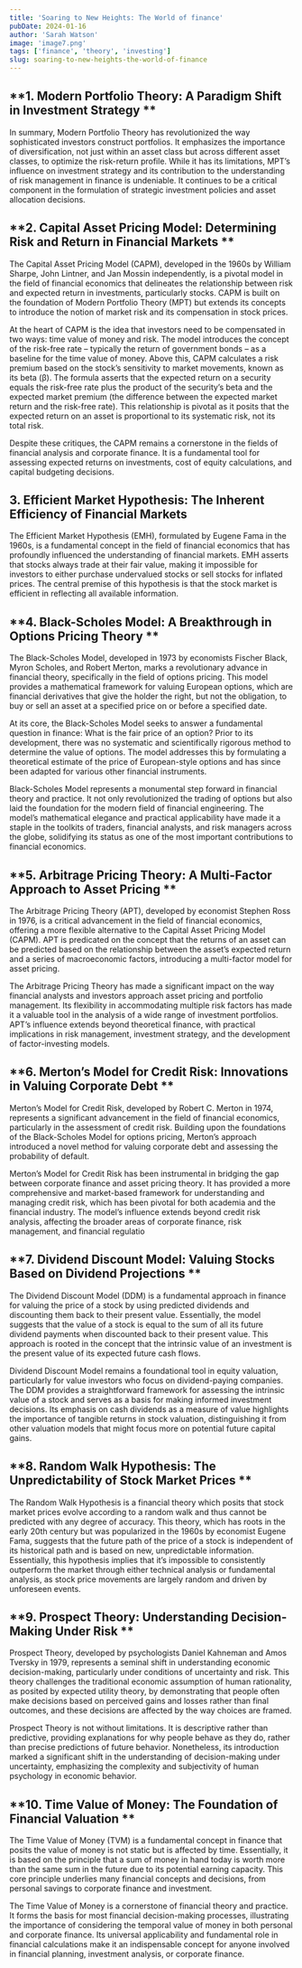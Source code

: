 ```yaml
---
title: 'Soaring to New Heights: The World of finance'
pubDate: 2024-01-16
author: 'Sarah Watson'
image: 'image7.png'
tags: ['finance', 'theory', 'investing']
slug: soaring-to-new-heights-the-world-of-finance
---
```




## **1. Modern Portfolio Theory: A Paradigm Shift in Investment Strategy **

In summary, Modern Portfolio Theory has revolutionized the way sophisticated investors construct portfolios. It emphasizes the importance of diversification, not just within an asset class but across different asset classes, to optimize the risk-return profile. While it has its limitations, MPT’s influence on investment strategy and its contribution to the understanding of risk management in finance is undeniable. It continues to be a critical component in the formulation of strategic investment policies and asset allocation decisions.

## **2. Capital Asset Pricing Model: Determining Risk and Return in Financial Markets **

The Capital Asset Pricing Model (CAPM), developed in the 1960s by William Sharpe, John Lintner, and Jan Mossin independently, is a pivotal model in the field of financial economics that delineates the relationship between risk and expected return in investments, particularly stocks. CAPM is built on the foundation of Modern Portfolio Theory (MPT) but extends its concepts to introduce the notion of market risk and its compensation in stock prices.

At the heart of CAPM is the idea that investors need to be compensated in two ways: time value of money and risk. The model introduces the concept of the risk-free rate – typically the return of government bonds – as a baseline for the time value of money. Above this, CAPM calculates a risk premium based on the stock’s sensitivity to market movements, known as its beta (β). The formula asserts that the expected return on a security equals the risk-free rate plus the product of the security’s beta and the expected market premium (the difference between the expected market return and the risk-free rate). This relationship is pivotal as it posits that the expected return on an asset is proportional to its systematic risk, not its total risk.

Despite these critiques, the CAPM remains a cornerstone in the fields of financial analysis and corporate finance. It is a fundamental tool for assessing expected returns on investments, cost of equity calculations, and capital budgeting decisions. 

## **3. Efficient Market Hypothesis: The Inherent Efficiency of Financial Markets**

The Efficient Market Hypothesis (EMH), formulated by Eugene Fama in the 1960s, is a fundamental concept in the field of financial economics that has profoundly influenced the understanding of financial markets. EMH asserts that stocks always trade at their fair value, making it impossible for investors to either purchase undervalued stocks or sell stocks for inflated prices. The central premise of this hypothesis is that the stock market is efficient in reflecting all available information.

## **4. Black-Scholes Model: A Breakthrough in Options Pricing Theory **

The Black-Scholes Model, developed in 1973 by economists Fischer Black, Myron Scholes, and Robert Merton, marks a revolutionary advance in financial theory, specifically in the field of options pricing. This model provides a mathematical framework for valuing European options, which are financial derivatives that give the holder the right, but not the obligation, to buy or sell an asset at a specified price on or before a specified date.

At its core, the Black-Scholes Model seeks to answer a fundamental question in finance: What is the fair price of an option? Prior to its development, there was no systematic and scientifically rigorous method to determine the value of options. The model addresses this by formulating a theoretical estimate of the price of European-style options and has since been adapted for various other financial instruments.

Black-Scholes Model represents a monumental step forward in financial theory and practice. It not only revolutionized the trading of options but also laid the foundation for the modern field of financial engineering. The model’s mathematical elegance and practical applicability have made it a staple in the toolkits of traders, financial analysts, and risk managers across the globe, solidifying its status as one of the most important contributions to financial economics.

## **5. Arbitrage Pricing Theory: A Multi-Factor Approach to Asset Pricing **

The Arbitrage Pricing Theory (APT), developed by economist Stephen Ross in 1976, is a critical advancement in the field of financial economics, offering a more flexible alternative to the Capital Asset Pricing Model (CAPM). APT is predicated on the concept that the returns of an asset can be predicted based on the relationship between the asset’s expected return and a series of macroeconomic factors, introducing a multi-factor model for asset pricing.

The Arbitrage Pricing Theory has made a significant impact on the way financial analysts and investors approach asset pricing and portfolio management. Its flexibility in accommodating multiple risk factors has made it a valuable tool in the analysis of a wide range of investment portfolios. APT’s influence extends beyond theoretical finance, with practical implications in risk management, investment strategy, and the development of factor-investing models.

## **6. Merton’s Model for Credit Risk: Innovations in Valuing Corporate Debt **

Merton’s Model for Credit Risk, developed by Robert C. Merton in 1974, represents a significant advancement in the field of financial economics, particularly in the assessment of credit risk. Building upon the foundations of the Black-Scholes Model for options pricing, Merton’s approach introduced a novel method for valuing corporate debt and assessing the probability of default.

Merton’s Model for Credit Risk has been instrumental in bridging the gap between corporate finance and asset pricing theory. It has provided a more comprehensive and market-based framework for understanding and managing credit risk, which has been pivotal for both academia and the financial industry. The model’s influence extends beyond credit risk analysis, affecting the broader areas of corporate finance, risk management, and financial regulatio

## **7. Dividend Discount Model: Valuing Stocks Based on Dividend Projections **

The Dividend Discount Model (DDM) is a fundamental approach in finance for valuing the price of a stock by using predicted dividends and discounting them back to their present value. Essentially, the model suggests that the value of a stock is equal to the sum of all its future dividend payments when discounted back to their present value. This approach is rooted in the concept that the intrinsic value of an investment is the present value of its expected future cash flows.

Dividend Discount Model remains a foundational tool in equity valuation, particularly for value investors who focus on dividend-paying companies. The DDM provides a straightforward framework for assessing the intrinsic value of a stock and serves as a basis for making informed investment decisions. Its emphasis on cash dividends as a measure of value highlights the importance of tangible returns in stock valuation, distinguishing it from other valuation models that might focus more on potential future capital gains.

## **8. Random Walk Hypothesis: The Unpredictability of Stock Market Prices **

The Random Walk Hypothesis is a financial theory which posits that stock market prices evolve according to a random walk and thus cannot be predicted with any degree of accuracy. This theory, which has roots in the early 20th century but was popularized in the 1960s by economist Eugene Fama, suggests that the future path of the price of a stock is independent of its historical path and is based on new, unpredictable information. Essentially, this hypothesis implies that it’s impossible to consistently outperform the market through either technical analysis or fundamental analysis, as stock price movements are largely random and driven by unforeseen events.

## **9.  Prospect Theory: Understanding Decision-Making Under Risk **

Prospect Theory, developed by psychologists Daniel Kahneman and Amos Tversky in 1979, represents a seminal shift in understanding economic decision-making, particularly under conditions of uncertainty and risk. This theory challenges the traditional economic assumption of human rationality, as posited by expected utility theory, by demonstrating that people often make decisions based on perceived gains and losses rather than final outcomes, and these decisions are affected by the way choices are framed.

 Prospect Theory is not without limitations. It is descriptive rather than predictive, providing explanations for why people behave as they do, rather than precise predictions of future behavior. Nonetheless, its introduction marked a significant shift in the understanding of decision-making under uncertainty, emphasizing the complexity and subjectivity of human psychology in economic behavior.

## **10. Time Value of Money: The Foundation of Financial Valuation **

The Time Value of Money (TVM) is a fundamental concept in finance that posits the value of money is not static but is affected by time. Essentially, it is based on the principle that a sum of money in hand today is worth more than the same sum in the future due to its potential earning capacity. This core principle underlies many financial concepts and decisions, from personal savings to corporate finance and investment.

The Time Value of Money is a cornerstone of financial theory and practice. It forms the basis for most financial decision-making processes, illustrating the importance of considering the temporal value of money in both personal and corporate finance. Its universal applicability and fundamental role in financial calculations make it an indispensable concept for anyone involved in financial planning, investment analysis, or corporate finance.